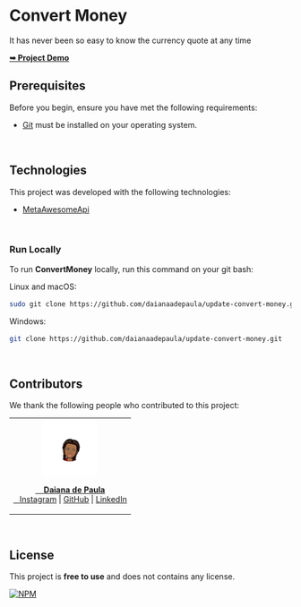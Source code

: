 # Convert Money

It has never been so easy to know the currency quote at any time

<a href="https://update-convert-money.netlify.app/" target="_blank"><strong>➥ Project Demo</strong></a>
<br />

## Prerequisites

Before you begin, ensure you have met the following requirements:

* [Git](https://git-scm.com/downloads "Download Git") must be installed on your operating system.
<br />

## Technologies

This project was developed with the following technologies:

- [MetaAwesomeApi](https://docs.awesomeapi.com.br/api-de-moedas)
<br />

### Run Locally

To run **ConvertMoney** locally, run this command on your git bash:

Linux and macOS:

```bash
sudo git clone https://github.com/daianaadepaula/update-convert-money.git
```

Windows:

```bash
git clone https://github.com/daianaadepaula/update-convert-money.git
```
<br />

## Contributors

We thank the following people who contributed to this project:

<table>
  <tr>
    <td align="center">
      <a href="#">
        <img src="https://github.com/daianaadepaula/daianaadepaula/blob/master/assets/daianaanimacaopiscadinhasemcirculo.png" width="100px;" alt="Foto da Daiana de Paula no GitHub"/><br>
        <sub>
		  <p>&nbsp&nbsp&nbsp <b>Daiana de Paula</b> <br>
    &nbsp&nbsp&nbsp<a href="https://www.instagram.com/daianaadepaula_/">Instagram</a>&nbsp;|&nbsp;<a href="https://github.com/daianaadepaula">GitHub</a>&nbsp;|&nbsp;<a href="https://www.linkedin.com/in/daianadepaula/">LinkedIn</a></p>
        </sub>
      </a>
    </td>
    
</table>
<br/>

## License
This project is **free to use** and does not contains any license.

[![NPM](https://img.shields.io/npm/l/react)](https://github.com/daianaadepaula/update-convert-money/blob/master/LICENSE) 

<br />
